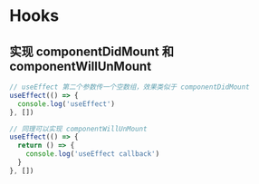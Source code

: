 # Hooks

## 实现 componentDidMount 和 componentWillUnMount

```js
// useEffect 第二个参数传一个空数组，效果类似于 componentDidMount
useEffect(() => {
  console.log('useEffect')
}, [])

// 同理可以实现 componentWillUnMount
useEffect(() => {
  return () => {
    console.log('useEffect callback')
  }
}, [])
```
